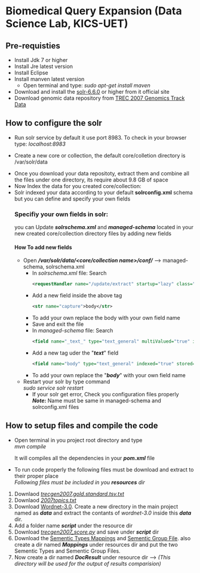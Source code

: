 # Biomedical Query Expansion (Data Science Lab, KICS-UET)

## Pre-requisties ###

* Install Jdk 7 or higher
* Install Jre latest version
* Install Eclipse
* Install manven latest version
	* Open terminal and type: _sudo apt-get install maven_
* Download and install the [solr-6.6.0](http://lucene.apache.org/solr/downloads.html) or higher from it official site
* Download genomic data repository from [TREC 2007 Genomics Track Data](http://skynet.ohsu.edu/trec-gen/2007data.html)


## How to configure the solr
* Run solr service by default it use port 8983. To check in your browser type: _localhost:8983_
+ Create a new core or collection, the default core/colletion directory is 
	/var/solr/data
* Once you download your data repositoty, extract them and combine all the files under one directory, its require about 9.8 GB of space
* Now Index the data for you created core/collection:
* Solr indexed your data according to your default **solrconfig.xml** schema but you can define and specify your own fields
	### Specifiy your own fields in solr:
    you can Update **_solrschema.xml_** and **_managed-schema_** located in your new created core/collection directory files by adding new fields 
	#### How To add new fields
    * Open **_/var/solr/data/<core/collection name>/conf/_** --> managed-schema, solrschema.xml
    	* In _solrschema.xml_ file: Search
    		```xml
            <requestHandler name="/update/extract" startup="lazy" class="solr.extraction.ExtractingRequestHandler"/>
		* Add a new field inside the above tag
			```xml
    		<str name="capture">body</str>
        * To add your own replace the body with your own field name
        * Save and exit the file
        * In _managed-schema_ file: Search <br>
        	```xml
        	<field name="_text_" type="text_general" multiValued="true" indexed="true" stored="false" />
        * Add a new tag uder the "**_text_**" field
        	```xml
            <field name="body" type="text_general" indexed="true" stored="true"/>
		* To add your own replace the "**_body_**" with your own field name 
	* Restart your solr by type command <br>
		_sudo service solr restart_
        * If your solr get error, Check you configuration files properly<br>
**_Note_:** Name must be same in managed-schema and solrconfig.xml files


## How to setup files and compile the code 
* Open terminal in you project root directory and type<br>
	_mvn compile_
    
    It will compiles all the dependencies in your **_pom.xml_** file

* To run code properly the following files must be download and extract to their proper place<br>
_Following files must be included in you **resources** dir_
1. Downlaod [_trecgen2007.gold.standard.tsv.txt_](http://skynet.ohsu.edu/trec-gen/data/2007/trecgen2007.gold.standard.tsv.txt)
2. Downlaod [_2007topics.txt_](http://skynet.ohsu.edu/trec-gen/data/2007/2007topics.txt)
3. Download [Wordnet-3.0](https://wordnet.princeton.edu/wordnet/download/current-version/#nix).
   Create a new directory in the main project named as **_data_** and extract the contants of _wordnet-3.0_ inside this **_data_** dir.
4. Add a folder name **_script_** under the resource dir
5. Download [_trecgen2007_score.py_](http://skynet.ohsu.edu/trec-gen/data/2007/trecgen2007_score.py) and save under **_script_** dir
6. Download the [Sementic Types Mappings](https://metamap.nlm.nih.gov/Docs/SemanticTypes_2013AA.txt) and [Sementic Group File](https://metamap.nlm.nih.gov/Docs/SemGroups_2013.txt).
also create a dir named  **_Mappings_** under resources dir and put the two Sementic Types and Sementic Group Files.
7. Now create a dir named **_DocResult_** under resource dir  --> _(This directory will be used for the output of results comparision)_